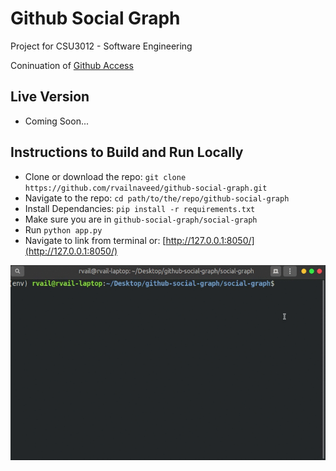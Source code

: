 # Github Social Graph
Project for CSU3012 - Software Engineering

Coninuation of [Github Access](https://github.com/rvailnaveed/github-access)

## Live Version
+   Coming Soon...

## Instructions to Build and Run Locally
+   Clone or download the repo: `git clone https://github.com/rvailnaveed/github-social-graph.git`
+   Navigate to the repo: `cd path/to/the/repo/github-social-graph`
+   Install Dependancies: `pip install -r requirements.txt`
+   Make sure you are in  `github-social-graph/social-graph`
+   Run `python app.py`
+   Navigate to link from terminal or: [http://127.0.0.1:8050/](http://127.0.0.1:8050/)

![](md/command.gif)


